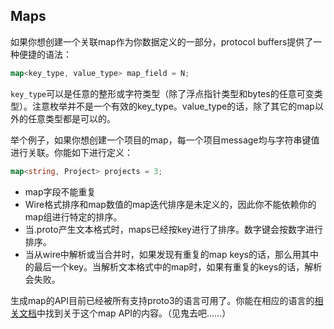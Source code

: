## Maps  
如果你想创建一个关联map作为你数据定义的一部分，protocol buffers提供了一种便捷的语法：

```go
map<key_type, value_type> map_field = N;
```

`key_type`可以是任意的整形或字符类型（除了浮点指针类型和bytes的任意可变类型）。注意枚举并不是一个有效的key_type。value_type的话，除了其它的map以外的任意类型都是可以的。  

举个例子，如果你想创建一个项目的map，每一个项目message均与字符串键值进行关联。你能如下进行定义：  

```go
map<string, Project> projects = 3;
```

* map字段不能重复  
* Wire格式排序和map数值的map迭代排序是未定义的，因此你不能依赖你的map组进行特定的排序。
* 当.proto产生文本格式时，maps已经按key进行了排序。数字键会按数字进行排序。
* 当从wire中解析或当合并时，如果发现有重复的map keys的话，那么用其中的最后一个key。当解析文本格式中的map时，如果有重复的keys的话，解析会失败。

生成map的API目前已经被所有支持proto3的语言可用了。你能在相应的语言的<a href="https://developers.google.com/protocol-buffers/docs/reference/overview">相关文档</a>中找到关于这个map API的内容。（见鬼去吧……）
